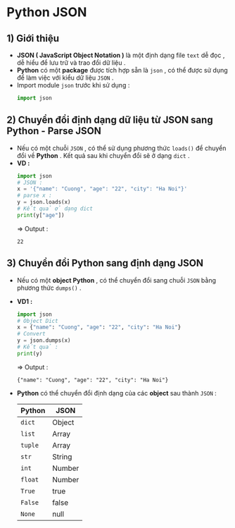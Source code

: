# Python JSON
## **1) Giới thiệu**
- **JSON ( JavaScript Object Notation )** là một định dạng file `text` dễ đọc , dễ hiểu để lưu trữ và trao đổi dữ liệu .
- **Python** có một **package** được tích hợp sẵn là `json` , có thể được sử dụng để làm việc với kiểu dữ liệu `JSON` .
- Import module `json` trước khi sử dụng :
    ```py
    import json
    ```
## **2) Chuyển đổi định dạng dữ liệu từ JSON sang Python - Parse JSON**
- Nếu có một chuỗi `JSON` , có thể sử dụng phương thức `loads()` để chuyển đổi về **Python** . Kết quả sau khi chuyển đổi sẽ ở dạng `dict` .
- **VD :**
    ```py
    import json
    # JSON :
    x = '{"name": "Cuong", "age": "22", "city": "Ha Noi"}'
    # parse x :
    y = json.loads(x)
    # Kết quả ở dạng dict
    print(y["age"])
    ```
    => Output :
    ```
    22
    ```
## **3) Chuyển đổi Python sang định dạng JSON**
- Nếu có một **object Python** , có thể chuyển đổi sang chuỗi `JSON` bằng phương thức `dumps()` .
- **VD1 :**
    ```py
    import json
    # Object Dict
    x = {"name": "Cuong", "age": "22", "city": "Ha Noi"}
    # Convert
    y = json.dumps(x)
    # Kết quả :
    print(y)
    ```
    => Output :
    ```
    {"name": "Cuong", "age": "22", "city": "Ha Noi"}
    ```
- **Python** có thể chuyển đổi định dạng của các **object** sau thành `JSON` :

    | **Python** | **JSON** |
    |------------|----------|
    | `dict` | Object |
    | `list` | Array |
    | `tuple` | Array |
    | `str` | String |
    | `int` | Number |
    | `float` | Number |
    | `True` | true |
    | `False` | false |
    | `None` | null |